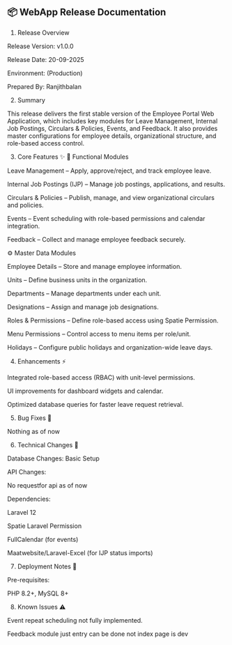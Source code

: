 📦 WebApp Release Documentation
----------------------------------
1. Release Overview

Release Version: v1.0.0

Release Date: 20-09-2025

Environment: (Production)

Prepared By: Ranjithbalan


2. Summary

This release delivers the first stable version of the Employee Portal Web Application, which includes key modules for Leave Management, Internal Job Postings, Circulars & Policies, Events, and Feedback.
It also provides master configurations for employee details, organizational structure, and role-based access control.

3. Core Features ✨
📂 Functional Modules

Leave Management – Apply, approve/reject, and track employee leave.

Internal Job Postings (IJP) – Manage job postings, applications, and results.

Circulars & Policies – Publish, manage, and view organizational circulars and policies.

Events – Event scheduling with role-based permissions and calendar integration.

Feedback – Collect and manage employee feedback securely.

⚙️ Master Data Modules

Employee Details – Store and manage employee information.

Units – Define business units in the organization.

Departments – Manage departments under each unit.

Designations – Assign and manage job designations.

Roles & Permissions – Define role-based access using Spatie Permission.

Menu Permissions – Control access to menu items per role/unit.

Holidays – Configure public holidays and organization-wide leave days.

4. Enhancements ⚡

Integrated role-based access (RBAC) with unit-level permissions.

UI improvements for dashboard widgets and calendar.

Optimized database queries for faster leave request retrieval.

5. Bug Fixes 🐛

Nothing as of now 

6. Technical Changes 🔧

Database Changes:
Basic Setup

API Changes:

No requestfor api as of now 

Dependencies:

Laravel 12

Spatie Laravel Permission

FullCalendar (for events)

Maatwebsite/Laravel-Excel (for IJP status imports)

7. Deployment Notes 🚀

Pre-requisites:

PHP 8.2+, MySQL 8+

8. Known Issues ⚠️

Event repeat scheduling not fully implemented.

Feedback module just entry can be done not index page is dev
